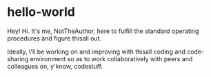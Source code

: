 # hello-world

Hey! Hi. It's me, NotTheAuthor, here to fulfill the standard operating procedures and figure thisall out.

Ideally, I'll be working on and improving with thisall coding and code-sharing environment
so as to work collaboratively with peers and colleagues on, y'know, codestuff.
